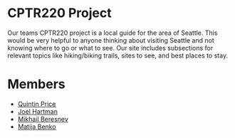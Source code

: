 # CPTR220 Project

Our teams CPTR220 project is a local guide for the area of Seattle. This would be very helpful to anyone thinking about visiting Seattle and not knowing where to go or what to see. Our site includes subsections for relevant topics like hiking/biking trails, sites to see, and best places to stay.

# Members

 - [Quintin Price](https://github.com/QuintonPrice)
 - [Joel Hartman](https://github.com/joelhart)
 - [Mikhail Beresnev](https://github.com/Mikhail-Beresnev)
 - [Matija Benko](https://github.com/l-Mana-l)
